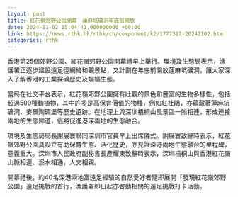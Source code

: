 ```yaml
---
layout: post
title: 紅花嶺郊野公園開幕　蓮麻坑礦洞年底前開放
date: 2024-11-02 15:04:41.000000000 +08:00
link: https://news.rthk.hk/rthk/ch/component/k2/1777317-20241102.htm
categories: rthk
---
```


香港第25個郊野公園、紅花嶺郊野公園開幕禮早上舉行。環境及生態局表示，漁護署正逐步建設遠足徑網絡和觀景點，又計劃在年底前開放蓮麻坑礦洞，讓大家深入了解香港的工業採礦歷史及蝙蝠生態。

當局在社交平台表示，紅花嶺郊野公園擁有壯觀的景色和豐富的生物多樣性，包括超過500種動植物，其中許多是高保育價值的物種，例如紅杜鵑，亦蘊藏著蓮麻坑礦洞、麥景陶碉堡等歷史遺跡。在地理上與深圳梧桐山風景區一脈相連，形成連接兩地的生態廊道，這將促進港深兩地的生態融合。

環境及生態局局長謝展寰聯同深圳市官員早上出席儀式。謝展寰致辭時表示，紅花嶺郊野公園具設立有助保育生態、活化歷史，亦見證深港兩地生態融合的里程碑，意義重大。深圳市人民政府副秘書長產耀東致辭時表示，深圳梧桐山與香港紅花嶺山脈相連、溪水相通，人文相親。
 
開幕禮後，約40名深港兩地富遠足經驗的自然愛好者隨即展開「發現紅花嶺郊野公園」遠足挑戰的首行，漁護署即日起亦啓動相關的遠足挑戰打卡活動。
